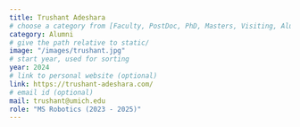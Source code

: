 ```yaml
---
title: Trushant Adeshara
# choose a category from [Faculty, PostDoc, PhD, Masters, Visiting, Alumni]. Be careful about the capitalization.
category: Alumni
# give the path relative to static/
image: "/images/trushant.jpg"
# start year, used for sorting
year: 2024
# link to personal website (optional)
link: https://trushant-adeshara.com/
# email id (optional)
mail: trushant@umich.edu
role: "MS Robotics (2023 - 2025)"
---
```

